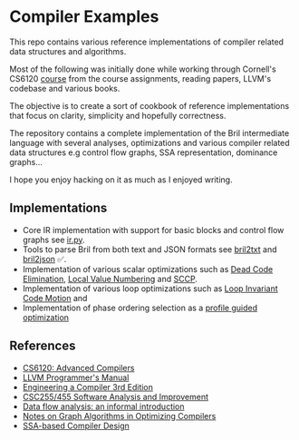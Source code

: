 # Compiler Examples

This repo contains various reference implementations of compiler related data 
structures and algorithms.

Most of the following was initially done while working through Cornell's CS6120
[course](https://www.cs.cornell.edu/courses/cs6120/2023fa/self-guided/) from
the course assignments, reading papers, LLVM's codebase and various books.

The objective is to create a sort of cookbook of reference implementations that
focus on clarity, simplicity and hopefully correctness. 

The repository contains a complete implementation of the Bril intermediate
language with several analyses, optimizations and various compiler related
data structures e.g control flow graphs, SSA representation, dominance graphs...

I hope you enjoy hacking on it as much as I enjoyed writing.

## Implementations

* Core IR implementation with support for basic blocks and control flow graphs see [ir.py](bril/core/ir.py).
* Tools to parse Bril from both text and JSON formats see [bril2txt](bril/tools/bril2ir.py) and [bril2json](bril/tools/bril2json.py) :white_check_mark:.
* Implementation of various scalar optimizations such as [Dead Code Elimination](bril/core/dce.py), 
[Local Value Numbering](bril/core/lvn.py) and [SCCP](bril/core/sccp.py).
* Implementation of various loop optimizations such as [Loop Invariant Code Motion](bril/core/licm.py) and 
* Implementation of phase ordering selection as a [profile guided optimization](bril/core/pgo.py)

## References

* [CS6120: Advanced Compilers](https://www.cs.cornell.edu/courses/cs6120/2023fa/self-guided/)
* [LLVM Programmer's Manual](https://llvm.org/docs/ProgrammersManual.html)
* [Engineering a Compiler 3rd Edition](https://www.sciencedirect.com/book/9780128154120/engineering-a-compiler)
* [CSC255/455 Software Analysis and Improvement](https://www.cs.rochester.edu/~sree/courses/csc-255-455/spring-2020/schedule.html)
* [Data flow analysis: an informal introduction](https://clang.llvm.org/docs/DataFlowAnalysisIntro.html)
* [Notes on Graph Algorithms in Optimizing Compilers](https://www.cs.umb.edu/~offner/files/flow_graph.pdf)
* [SSA-based Compiler Design](https://link.springer.com/book/10.1007/978-3-030-80515-9)